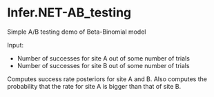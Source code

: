 # Infer.NET-AB_testing
Simple A/B testing demo of Beta-Binomial model

Input:
- Number of successes for site A out of some number of trials
- Number of successes for site B out of some number of trials

Computes success rate posteriors for site A and B. Also computes the probability that the rate for site A is bigger than that of site B.
